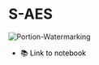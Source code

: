 # S-AES
![Portion-Watermarking](https://socialify.git.ci/suva007/S-AES/image?description=1&descriptionEditable=Network%20security%20using%20symmetric%20key%20cryptography%20&font=Raleway&pattern=Signal&theme=Dark)

- <a href="https://github.com/suva007/Portion-Watermarking/blob/main/portion_watermark-2.ipynb" title="Link to notebook" style="background-color:#FFFFFF;color:#000000;text-decoration:none">📚 Link to notebook </a>
